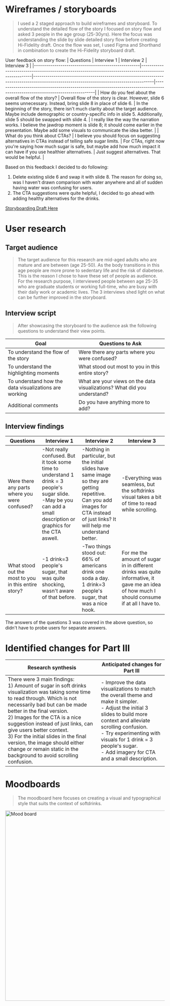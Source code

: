 
# Wireframes / storyboards
> I used a 2 staged approach to build wireframes and storyboard. To understand the detailed flow of the story I focused on story flow and asked 3 people in the age group (25-30yrs). Here the focus was understanding the slide by slide detailed story flow before creating Hi-Fidelity draft. Once the flow was set, I used Figma and Shorthand in combination to create the Hi-Fidelity storyboard draft.

User feedback on story flow:
| Questions                                          | Interview 1                                                                                          | Interview 2                                                                                                                             | Interview 3                                                                                                                  |
|----------------------------------------------------|------------------------------------------------------------------------------------------------------|-----------------------------------------------------------------------------------------------------------------------------------------|------------------------------------------------------------------------------------------------------------------------------|
| How do you feel about the overall flow of the story? | Overall flow of the story is clear. However, slide 6 seems unnecessary. Instead, bring slide 8 in place of slide 6.                       | In the beginning of the story, there isn't much clarity about the target audience. Maybe include demographic or country-specific info in slide 5. Additionally, slide 5 should be swapped with slide 4. | I really like the way the narration works. I believe the jawdrop moment is slide 8; it should come earlier in the presentation. Maybe add some visuals to communicate the idea better. |
| What do you think about CTAs?                     | I believe you should focus on suggesting alternatives in CTAs instead of telling safe sugar limits. | For CTAs, right now you're saying how much sugar is safe, but maybe add how much impact it can have if you use healthier alternatives. | Just suggest alternatives. That would be helpful.                                                                           |


Based on this feedback I decided to do following:
1) Delete existing slide 6 and swap it with slide 8. The reason for doing so, was I haven't drawn comparison with water anywhere and all of sudden having water was confusing for users.
2) The CTA suggestions were quite helpful, I decided to go ahead with adding healthy alternatives for the drinks.

[Storyboarding Draft Here](https://preview.shorthand.com/9EqXDqt6kW4w3XgR)

# User research 

## Target audience
> The target audience for this research are mid-aged adults who are mature and are between (age 25-50). As the body transitions in this age people are more prone to sedentary life and the risk of diabetese. This is the reason I chose to have these set of people as audience. For the research purpose, I interviewed people between age 25-35 who are graduate students or working full-time, who are busy with their daily work or academic lives. The 3 interviews shed light on what can be further improved in the storyboard. 


## Interview script
> After showcasing the storyboard to the audience ask the following questions to understand their view points. 



| Goal                                     | Questions to Ask                                                                   |
|------------------------------------------|------------------------------------------------------------------------------------|
| To understand the flow of the story      | Were there any parts where you were confused?                                       |
| To understand the highlighting moments   | What stood out most to you in this entire story?                                    |
| To understand how the data visualizations are working | What are your views on the data visualizations? What did you understand?            |
| Additional comments                      | Do you have anything more to add?                                                  |



## Interview findings


| Questions               | Interview 1  | Interview 2 | Interview 3 |
|-------------------------|--------------------------------|-------------|-------------|
| Were there any parts where you were confused? | -Not really confused. But it took some time to understand 1 drink = 3 people's sugar slide. </br> -May be you can add a small description or graphics for the CTA aswell. | -Nothing in particular, but the initial slides have same image so they are getting repetitive. </br> Can you add images for CTA instead of just links? It will help me understand better.| -Everything was seamless, but the softdrinks visual takes a bit of time to read while scrolling.|
| What stood out the most to you in this entire story? | -1 drink=3 people's sugar, that was quite shocking, wasn't aware of that before.| -Two things stood out: </br>  66% of americans drink one soda a day.  </br> 1 drink=3 people's sugar, that was a nice hook. |  For me the amount of sugar in in different drinks was quite informative, it gave me an idea of how much I should consume if at all I have to.|  

The answers of the questions 3 was covered in the above question, so didn't have to probe users for separate answers.

# Identified changes for Part III


| Research synthesis                       | Anticipated changes for Part III                                                |
|------------------------------------------|---------------------------------------------------------------------------------|
| There were 3 main findings: <br> 1) Amount of sugar in soft drinks visualization was taking some time to read through. Which is not necessarily bad but can be made better in the final version. <br> 2) Images for the CTA is a nice suggestion instead of just links, can give users better context. <br> 3) For the initial slides in the final version, the image should either change or remain static in the background to avoid scrolling confusion. | - Improve the data visualizations to match the overall theme and make it simpler. <br> - Adjust the initial 3 slides to build more context and alleviate scrolling confusion. <br> - Try experimenting with visuals for 1 drink = 3 people's sugar. <br> - Add imagery for CTA and a small description. |



# Moodboards 
> The moodboard here focuses on creating a visual and typographical style that suits the context of softdrinks. 

<img src="./Mood board.png" alt="Mood board" width="800" height="600">



